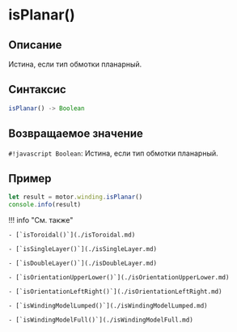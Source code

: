 # isPlanar()

## Описание
Истина, если тип обмотки планарный.

## Синтаксис
```javascript
isPlanar() -> Boolean
```

## Возвращаемое значение
`#!javascript Boolean`: Истина, если тип обмотки планарный.

## Пример
```javascript linenums="1"
let result = motor.winding.isPlanar()
console.info(result)
```

!!! info "См. также"

    - [`isToroidal()`](./isToroidal.md)
    
    - [`isSingleLayer()`](./isSingleLayer.md)
    
    - [`isDoubleLayer()`](./isDoubleLayer.md)
    
    - [`isOrientationUpperLower()`](./isOrientationUpperLower.md)
    
    - [`isOrientationLeftRight()`](./isOrientationLeftRight.md)
    
    - [`isWindingModelLumped()`](./isWindingModelLumped.md)
    
    - [`isWindingModelFull()`](./isWindingModelFull.md)
    
